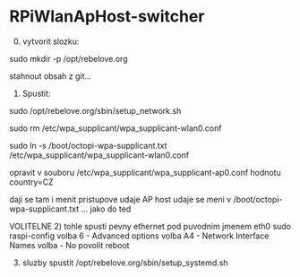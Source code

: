 # RPiWlanApHost-switcher

0) vytvorit slozku: 
  
  sudo mkdir -p /opt/rebelove.org
  
  stahnout obsah z git...

1) Spustit:

  sudo /opt/rebelove.org/sbin/setup_network.sh
  
  sudo rm /etc/wpa_supplicant/wpa_supplicant-wlan0.conf
  
  sudo ln -s /boot/octopi-wpa-supplicant.txt /etc/wpa_supplicant/wpa_supplicant-wlan0.conf
  
 
 opravit v souboru /etc/wpa_supplicant/wpa_supplicant-ap0.conf hodnotu country=CZ
 
 daji se tam i menit pristupove udaje AP
 host udaje se meni v /boot/octopi-wpa-supplicant.txt ... jako do ted

VOLITELNE 2) tohle spusti pevny ethernet pod puvodnim jmenem eth0
 sudo raspi-config
  volba  6 - Advanced options
  volba A4 - Network Interface Names
  volba    - No
  povolit reboot

3) sluzby
   spustit /opt/rebelove.org/sbin/setup_systemd.sh
